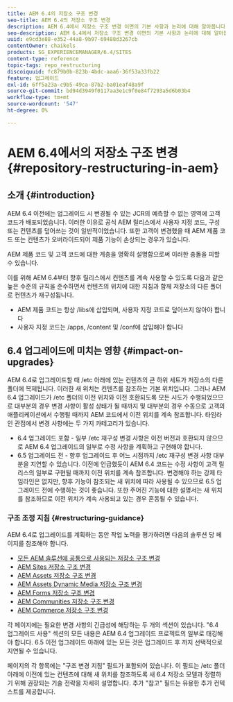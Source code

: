 ```yaml
---
title: AEM 6.4의 저장소 구조 변경
seo-title: AEM 6.4의 저장소 구조 변경
description: AEM 6.4에서 저장소 구조 변경 이면의 기본 사항과 논리에 대해 알아봅니다
seo-description: AEM 6.4에서 저장소 구조 변경 이면의 기본 사항과 논리에 대해 알아봅니다
uuid: e9cd3e88-e352-44a8-9b97-69488d3267cb
contentOwner: chaikels
products: SG_EXPERIENCEMANAGER/6.4/SITES
content-type: reference
topic-tags: repo_restructuring
discoiquuid: fc879b0b-823b-4bdc-aaa6-36f53a33fb22
feature: 업그레이드
exl-id: 6ff5a23a-c9b5-49ca-87b2-ba01eaf48a9f
source-git-commit: bd94d3949f0117aa3e1c9f0e84f7293a5d6b03b4
workflow-type: tm+mt
source-wordcount: '547'
ht-degree: 0%

---
```


# AEM 6.4에서의 저장소 구조 변경{#repository-restructuring-in-aem}

## 소개 {#introduction}

AEM 6.4 이전에는 업그레이드 시 변경될 수 있는 JCR의 예측할 수 없는 영역에 고객 코드가 배포되었습니다. 이러한 이유로 공식 AEM 릴리스에서 사용자 지정 코드, 구성 또는 컨텐츠를 덮어쓰는 것이 일반적이었습니다. 또한 고객이 변경했을 때 AEM 제품 코드 또는 컨텐츠가 오버라이드되어 제품 기능이 손상되는 경우가 있습니다.

AEM 제품 코드 및 고객 코드에 대한 계층을 명확히 설명함으로써 이러한 충돌을 피할 수 있습니다.

이를 위해 AEM 6.4부터 향후 릴리스에서 컨텐츠를 계속 사용할 수 있도록 다음과 같은 높은 수준의 규칙을 준수하면서 컨텐츠의 위치에 대한 지침과 함께 저장소의 다른 폴더로 컨텐츠가 재구성됩니다.

* AEM 제품 코드는 항상 /libs에 삽입되며, 사용자 지정 코드로 덮어쓰지 않아야 합니다
* 사용자 지정 코드는 /apps, /content 및 /conf에 삽입해야 합니다

## 6.4 업그레이드에 미치는 영향 {#impact-on-upgrades}

AEM 6.4로 업그레이드할 때 /etc 아래에 있는 컨텐츠의 큰 하위 세트가 저장소의 다른 폴더에 복제됩니다. 이러한 새 위치는 컨텐츠를 참조하는 기본 위치입니다. 그러나 AEM 6.4 업그레이드가 /etc 폴더의 이전 위치와 이전 호환되도록 모든 시도가 수행되었으므로 대부분의 경우 변경 사항이 활성 상태가 될 때까지 및 대부분의 경우 수동으로 고객의 애플리케이션에서 수행될 때까지 AEM 코드에서 이전 위치를 계속 참조합니다. 타임라인 관점에서 변경 사항에는 두 가지 카테고리가 있습니다.

* 6.4 업그레이드 포함 - 일부 /etc 재구성 변경 사항은 이전 버전과 호환되지 않으므로 AEM 6.4 업그레이드의 일부로 수정 사항을 계획하고 구현해야 합니다.
* 6.5 업그레이드 전 - 향후 업그레이드 후 어느 시점까지 /etc 재구성 변경 사항 대부분을 지연할 수 있습니다. 이전에 언급했듯이 AEM 6.4 코드는 수정 사항이 고객 릴리스의 일부로 구현될 때까지 이전 위치를 계속 참조합니다. 변경해야 하는 강제 타임라인은 없지만, 향후 기능이 참조되는 새 위치에 따라 사용될 수 있으므로 6.5 업그레이드 전에 수행하는 것이 좋습니다. 또한 주어진 기능에 대한 설명서는 새 위치를 참조하므로 이전 위치가 계속 사용되고 있는 경우 혼동될 수 있습니다.

### 구조 조정 지침 {#restructuring-guidance}

AEM 6.4로 업그레이드를 계획하는 동안 작업 노력을 평가하려면 다음의 솔루션 당 페이지를 참조해야 합니다.

* [모든 AEM 솔루션에 공통으로 사용되는 저장소 구조 변경](/help/sites-deploying/all-repository-restructuring-in-aem-6-4.md)
* [AEM Sites 저장소 구조 변경](/help/sites-deploying/sites-repository-restructuring-in-aem-6-4.md)
* [AEM Assets 저장소 구조 변경](/help/sites-deploying/assets-repository-restructuring-in-aem-6-4.md)
* [AEM Assets Dynamic Media 저장소 구조 변경](/help/sites-deploying/dynamicmedia-repository-restructuring-in-aem-6-4.md)
* [AEM Forms 저장소 구조 변경](/help/sites-deploying/forms-repository-restructuring-in-aem-6-4.md)
* [AEM Communities 저장소 구조 변경](/help/sites-deploying/communities-repository-restructuring-in-aem-6-4.md)
* [AEM Commerce 저장소 구조 변경](/help/sites-deploying/ecommerce-repository-restructuring-in-aem-6-4.md)

각 페이지에는 필요한 변경 사항의 긴급성에 해당하는 두 개의 섹션이 있습니다. &quot;6.4 업그레이드 사용&quot; 섹션의 모든 내용은 AEM 6.4 업그레이드 프로젝트의 일부로 태깅해야 합니다. 6.5 이전 업그레이드 아래에 있는 모든 것은 업그레이드 후 까지 선택적으로 지연될 수 있습니다.

페이지의 각 항목에는 &quot;구조 변경 지침&quot; 필드가 포함되어 있습니다. 이 필드는 /etc 폴더 아래에 이전에 있는 컨텐츠에 대해 새 위치를 참조하도록 새 6.4 저장소 모델과 정렬하기 위해 권장되는 기술 전략을 자세히 설명합니다. 추가 &quot;참고&quot; 필드는 유용한 추가 컨텍스트를 제공합니다.
